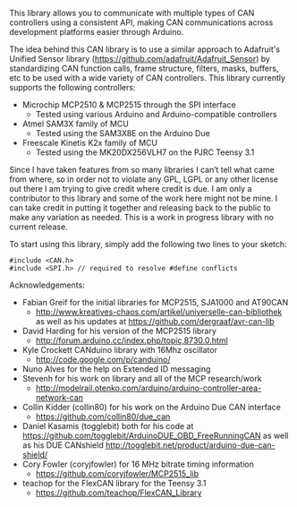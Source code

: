 This library allows you to communicate with multiple types of CAN controllers
using a consistent API, making CAN communications across development platforms
easier through Arduino.
 
The idea behind this CAN library is to use a similar approach to Adafruit's
Unified Sensor library (https://github.com/adafruit/Adafruit_Sensor) by
standardizing CAN function calls, frame structure, filters, masks, buffers, etc
to be used with a wide variety of CAN controllers. This library currently
supports the following controllers:

* Microchip MCP2510 & MCP2515 through the SPI interface
  * Tested using various Arduino and Arduino-compatible controllers
* Atmel SAM3X family of MCU
  * Tested using the SAM3X8E on the Arduino Due
* Freescale Kinetis K2x family of MCU
  * Tested using the MK20DX256VLH7 on the PJRC Teensy 3.1

Since I have taken features from so many libraries I can’t tell what came
from where, so in order not to violate any GPL, LGPL or any other license
out there I am trying to give credit where credit is due. I am only a
contributor to this library and some of the work here might not be mine.
I can take credit in putting it together and releasing back to the public
to make any variation as needed. This is a work in progress library with
no current release.

To start using this library, simply add the following two lines to your sketch:
```Arduino
#include <CAN.h>
#include <SPI.h> // required to resolve #define conflicts
```

Acknowledgements:
* Fabian Greif for the initial libraries for MCP2515, SJA1000 and AT90CAN
  * http://www.kreatives-chaos.com/artikel/universelle-can-bibliothek
    as well as his updates at https://github.com/dergraaf/avr-can-lib
* David Harding for his version of the MCP2515 library
  * http://forum.arduino.cc/index.php/topic,8730.0.html
* Kyle Crockett CANduino library with 16Mhz oscillator
  * http://code.google.com/p/canduino/
* Nuno Alves for the help on Extended ID messaging
* Stevenh for his work on library and all of the MCP research/work
  * http://modelrail.otenko.com/arduino/arduino-controller-area-network-can
* Collin Kidder (collin80) for his work on the Arduino Due CAN interface
  * https://github.com/collin80/due_can
* Daniel Kasamis (togglebit) both for his code at
  https://github.com/togglebit/ArduinoDUE_OBD_FreeRunningCAN as well as his
  DUE CANshield http://togglebit.net/product/arduino-due-can-shield/
* Cory Fowler (coryjfowler) for 16 MHz bitrate timing information
  * https://github.com/coryjfowler/MCP2515_lib
* teachop for the FlexCAN library for the Teensy 3.1
  * https://github.com/teachop/FlexCAN_Library
